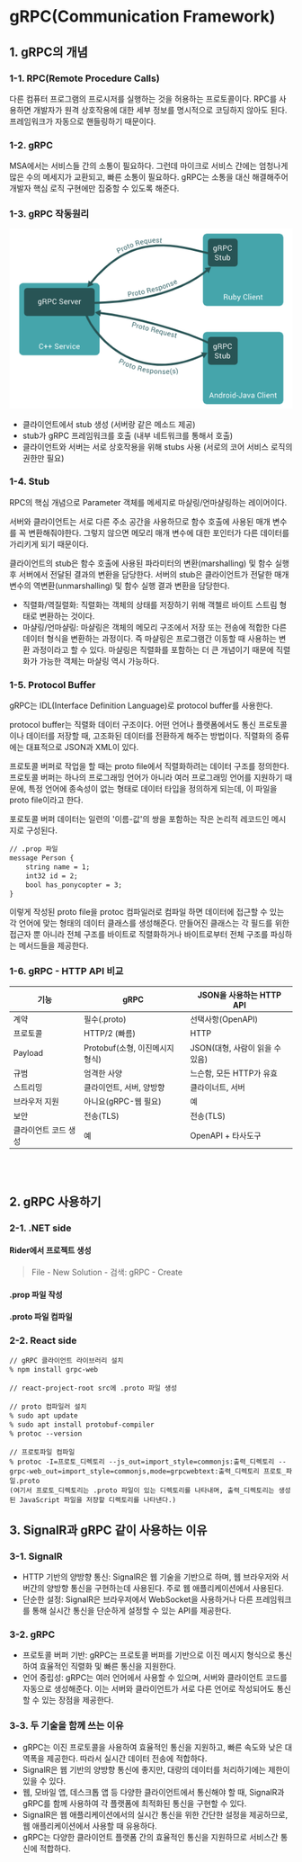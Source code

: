 # gRPC(Communication Framework)

## 1. gRPC의 개념

### 1-1. RPC(Remote Procedure Calls)

다른 컴퓨터 프로그램의 프로시저를 실행하는 것을 허용하는 프로토콜이다. RPC를 사용하면 개발자가 원격 상호작용에 대한 세부 정보를 명시적으로 코딩하지 않아도 된다. 프레임워크가 자동으로 핸들링하기 때문이다.

### 1-2. gRPC

MSA에서는 서비스들 간의 소통이 필요하다. 그런데 마이크로 서비스 간에는 엄청나게 많은 수의 메세지가 교환되고, 빠른 소통이 필요하다. gRPC는 소통을 대신 해결해주어 개발자 핵심 로직 구현에만 집중할 수 있도록 해준다.

### 1-3. gRPC 작동원리

![img.png](img/img_31.png)

- 클라이언트에서 stub 생성 (서버랑 같은 메소드 제공)
- stub가 gRPC 프레임워크를 호출 (내부 네트워크를 통해서 호출)
- 클라이언트와 서버는 서로 상호작용을 위해 stubs 사용 (서로의 코어 서비스 로직의 권한만 필요)

### 1-4. Stub
RPC의 핵심 개념으로 Parameter 객체를 메세지로 마샬링/언마샬링하는 레이어이다.

서버와 클라이언트는 서로 다른 주소 공간을 사용하므로 함수 호출에 사용된 매개 변수를 꼭 변환해줘야한다. 그렇지 않으면 메모리 매개 변수에 대한 포인터가 다른 데이터를 가리키게 되기 때문이다.

클라이언트의 stub은 함수 호출에 사용된 파라미터의 변환(marshalling) 및 함수 실행 후 서버에서 전달된 결과의 변환을 담당한다. 서버의 stub은 클라이언트가 전달한 매개 변수의 역변환(unmarshalling) 및 함수 실행 결과 변환을 담당한다.

- 직렬화/역질렬화: 직렬화는 객체의 상태를 저장하기 위해 객첼르 바이트 스트림 형태로 변환하는 것이다.
- 마샬링/언마샬링: 마샬링은 객체의 메모리 구조에서 저장 또는 전송에 적합한 다른 데이터 형식을 변환하는 과정이다. 즉 마샬링은 프로그램간 이동할 때 사용하는 변환 과정이라고 할 수 있다.
  마샬링은 직렬화를 포함하는 더 큰 개념이기 때문에 직렬화가 가능한 객체는 마샬링 역시 가능하다.

### 1-5. Protocol Buffer
gRPC는 IDL(Interface Definition Language)로 protocol buffer를 사용한다.

protocol buffer는 직렬화 데이터 구조이다. 어떤 언어나 플랫폼에서도 통신 프로토콜이나 데이터를 저장할 때, 고조화된 데이터를 전환하게 해주는 방법이다. 직렬화의 중류에는 대표적으로 JSON과 XML이 있다.

프로토콜 버퍼로 작업을 할 때는 proto file에서 직렬화하려는 데이터 구조를 정의한다. 프로토콜 버퍼는 하나의 프로그래밍 언어가 아니라 여러 프로그래밍 언어를 지원하기 때문에, 특정 언어에 종속성이 없는 형태로 데이터 타입을 정의하게 되는데, 이 파일을 proto file이라고 한다.

포로토콜 버퍼 데이터는 일련의 '이름-값'의 쌍을 포함하는 작은 논리적 레코드인 메시지로 구성된다.

    // .prop 파일
    message Person {
        string name = 1;
        int32 id = 2;
        bool has_ponycopter = 3;
    }

이렇게 작성된 proto file을 protoc 컴파일러로 컴파일 하면 데이터에 접근할 수 있는 각 언어에 맞는 형태의 데이터 클래스를 생성해준다. 만들어진 클래스는 각 필드를 위한 접근자 뿐 아니라 전체 구조를 바이트로 직렬화하거나 바이트로부터 전체 구조를 파싱하는 메서드들을 제공한다.


### 1-6. gRPC - HTTP API 비교

| 기능               | gRPC                        | JSON을 사용하는 HTTP API    |
|------------------|-----------------------------|---------------------------|
| 계약              | 필수(.proto)                 | 선택사항(OpenAPI)           |
| 프로토콜           | HTTP/2 (빠름)                | HTTP                      |
| Payload          | Protobuf(소형, 이진메시지 형식) | JSON(대형, 사람이 읽을 수 있음) |
| 규범              | 엄격한 사양                   | 느슨함, 모든 HTTP가 유효       |
| 스트리밍           | 클라이언트, 서버, 양방향         | 클라이너트, 서버              |
| 브라우저 지원       | 아니요(gRPC-웹 필요)           | 예                         |
| 보안              | 전송(TLS)                    | 전송(TLS)                  |
| 클라이언트 코드 생성 | 예                           | OpenAPI + 타사도구          |

<br>
<br>

## 2. gRPC 사용하기

### 2-1. .NET side

#### Rider에서 프로젝트 생성

> File - New Solution - 검색: gRPC - Create

#### .prop 파일 작성


#### .proto 파일 컴파일


### 2-2. React side

    // gRPC 클라이언트 라이브러리 설치
    % npm install grpc-web

    // react-project-root src에 .proto 파일 생성

    // proto 컴파일러 설치
    % sudo apt update
    % sudo apt install protobuf-compiler
    % protoc --version

    // 프로토파일 컴파일 
    % protoc -I=프로토_디렉토리 --js_out=import_style=commonjs:출력_디렉토리 --grpc-web_out=import_style=commonjs,mode=grpcwebtext:출력_디렉토리 프로토_파일.proto
    (여기서 프로토_디렉토리는 .proto 파일이 있는 디렉토리를 나타내며, 출력_디렉토리는 생성된 JavaScript 파일을 저장할 디렉토리를 나타낸다.)  

    

## 3. SignalR과 gRPC 같이 사용하는 이유

### 3-1. SignalR
- HTTP 기반의 양방향 통신: SignalR은 웹 기술을 기반으로 하며, 웹 브라우저와 서버간의 양방향 통신을 구현하는데 사용된다. 주로 웹 애플리케이션에서 사용된다.
- 단순한 설정: SignalR은 브라우저에서 WebSocket을 사용하거나 다른 프레임워크를 통해 실시간 통신을 단순하게 설정할 수 있는 API를 제공한다.

### 3-2. gRPC
- 프로토콜 버퍼 기반: gRPC는 프로토콜 버퍼를 기반으로 이진 메시지 형식으로 통신하여 효율적인 직렬화 및 빠른 통신을 지원한다.
- 언어 중립성: gRPC는 여러 언어에서 사용할 수 있으며, 서버와 클라이언트 코드를 자동으로 생성해준다. 이는 서버와 클라이언트가 서로 다른 언어로 작성되어도 통신할 수 있는 장점을 제공한다.

### 3-3. 두 기술을 함께 쓰는 이유
- gRPC는 이진 프로토콜을 사용하여 효율적인 통신을 지원하고, 빠른 속도와 낮은 대역폭을 제공한다. 따라서 실시간 데이터 전송에 적합하다.
- SignalR은 웹 기반의 양방향 통신에 좋지만, 대량의 데이터를 처리하기에는 제한이 있을 수 있다.
- 웹, 모바일 앱, 데스크톱 앱 등 다양한 클라이언트에서 통신해야 할 때, SignalR과 gRPC를 함께 사용하여 각 플랫폼에 최적화된 통신을 구현할 수 있다.
- SignalR은 웹 애플리케이션에서의 실시간 통신을 위한 간단한 설정을 제공하므로, 웹 애플리케이션에서 사용할 때 유용하다.
- gRPC는 다양한 클라이언트 플랫폼 간의 효율적인 통신을 지원하므로 서비스간 통신에 적합하다.